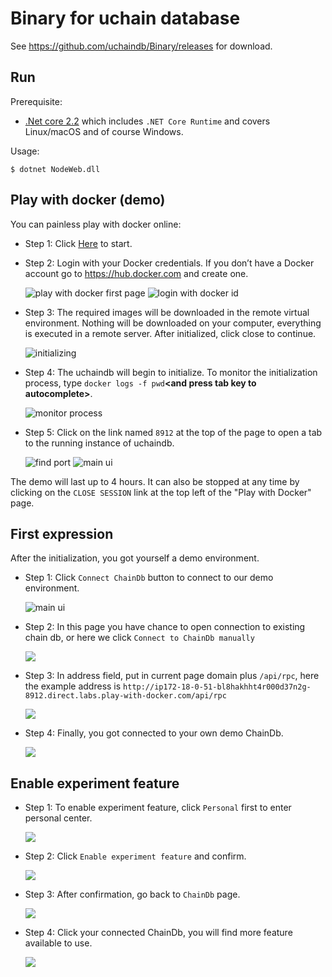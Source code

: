 # Binary for uchain database

See <https://github.com/uchaindb/Binary/releases> for download.

## Run

Prerequisite:

* [.Net core 2.2](https://dotnet.microsoft.com/download) which includes `.NET Core Runtime` and covers Linux/macOS and of course Windows.

Usage:

```
$ dotnet NodeWeb.dll
```

## Play with docker (demo)

You can painless play with docker online:

* Step 1: Click [Here](https://labs.play-with-docker.com/?stack=https://raw.githubusercontent.com/uchaindb/Binary/master/stack.yml) to start.

* Step 2: Login with your Docker credentials. If you don’t have a Docker account go to <https://hub.docker.com> and create one.

  ![play with docker first page](imgs/pwd-step1.png)
  ![login with docker id](imgs/pwd-step2.png)

* Step 3: The required images will be downloaded in the remote virtual environment. Nothing will be downloaded on your computer, everything is executed in a remote server. After initialized, click close to continue.

  ![initializing](imgs/pwd-step3.png)

* Step 4: The uchaindb will begin to initialize. To monitor the initialization process, type `docker logs -f pwd`**&lt;and press tab key to autocomplete&gt;**.

  ![monitor process](imgs/pwd-step4.png)

* Step 5: Click on the link named `8912` at the top of the page to open a tab to the running instance of uchaindb.

  ![find port](imgs/pwd-step5.png)
  ![main ui](imgs/db-step1.png)

The demo will last up to 4 hours. It can also be stopped at any time by clicking on the `CLOSE SESSION` link at the top left of the "Play with Docker" page.

## First expression

After the initialization, you got yourself a demo environment.

* Step 1: Click `Connect ChainDb` button to connect to our demo environment.

  ![main ui](imgs/db-step1.png)

* Step 2: In this page you have chance to open connection to existing chain db, or here we click `Connect to ChainDb manually`

  ![](imgs/db-step2.png)

* Step 3: In address field, put in current page domain plus `/api/rpc`, here the example address is `http://ip172-18-0-51-bl8hakhht4r000d37n2g-8912.direct.labs.play-with-docker.com/api/rpc`

  ![](imgs/db-step3.png)

* Step 4: Finally, you got connected to your own demo ChainDb.

  ![](imgs/db-step4.png)

## Enable experiment feature

* Step 1: To enable experiment feature, click `Personal` first to enter personal center.

  ![](imgs/exp-step1.png)

* Step 2: Click `Enable experiment feature` and confirm.

  ![](imgs/exp-step2.png)

* Step 3: After confirmation, go back to `ChainDb` page.

  ![](imgs/exp-step3.png)

* Step 4: Click your connected ChainDb, you will find more feature available to use. 

  ![](imgs/exp-step4.png)